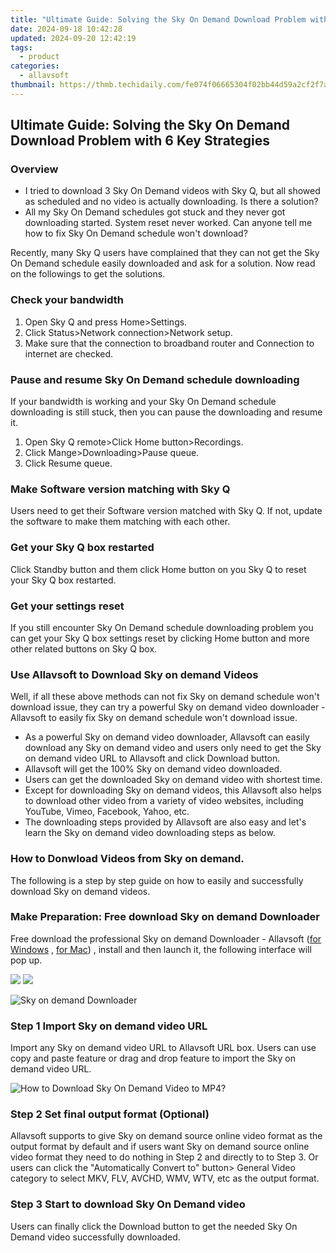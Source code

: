 ```yaml
---
title: "Ultimate Guide: Solving the Sky On Demand Download Problem with 6 Key Strategies"
date: 2024-09-18 10:42:28
updated: 2024-09-20 12:42:19
tags:
  - product
categories:
  - allavsoft
thumbnail: https://thmb.techidaily.com/fe074f06665304f02bb44d59a2cf2f7a7e742cf6a430b43148a19a35d32e38f9.jpg
---
```


## Ultimate Guide: Solving the Sky On Demand Download Problem with 6 Key Strategies

### Overview

* I tried to download 3 Sky On Demand videos with Sky Q, but all showed as scheduled and no video is actually downloading. Is there a solution?
* All my Sky On Demand schedules got stuck and they never got downloading started. System reset never worked. Can anyone tell me how to fix Sky On Demand schedule won't download?

Recently, many Sky Q users have complained that they can not get the Sky On Demand schedule easily downloaded and ask for a solution. Now read on the followings to get the solutions.

### Check your bandwidth

1. Open Sky Q and press Home>Settings.
2. Click Status>Network connection>Network setup.
3. Make sure that the connection to broadband router and Connection to internet are checked.

### Pause and resume Sky On Demand schedule downloading

If your bandwidth is working and your Sky On Demand schedule downloading is still stuck, then you can pause the downloading and resume it.

1. Open Sky Q remote>Click Home button>Recordings.
2. Click Mange>Downloading>Pause queue.
3. Click Resume queue.

### Make Software version matching with Sky Q

Users need to get their Software version matched with Sky Q. If not, update the software to make them matching with each other.

### Get your Sky Q box restarted

Click Standby button and them click Home button on you Sky Q to reset your Sky Q box restarted.

### Get your settings reset

If you still encounter Sky On Demand schedule downloading problem you can get your Sky Q box settings reset by clicking Home button and more other related buttons on Sky Q box.

### Use Allavsoft to Download Sky on demand Videos

Well, if all these above methods can not fix Sky on demand schedule won't download issue, they can try a powerful Sky on demand video downloader - Allavsoft to easily fix Sky on demand schedule won't download issue.

* As a powerful Sky on demand video downloader, Allavsoft can easily download any Sky on demand video and users only need to get the Sky on demand video URL to Allavsoft and click Download button.
* Allavsoft will get the 100% Sky on demand video downloaded.
* Users can get the downloaded Sky on demand video with shortest time.
* Except for downloading Sky on demand videos, this Allavsoft also helps to download other video from a variety of video websites, including YouTube, Vimeo, Facebook, Yahoo, etc.
* The downloading steps provided by Allavsoft are also easy and let's learn the Sky on demand video downloading steps as below.

### How to Donwload Videos from Sky on demand.

The following is a step by step guide on how to easily and successfully download Sky on demand videos.

### Make Preparation: Free download Sky on demand Downloader

Free download the professional Sky on demand Downloader - Allavsoft ([for Windows](https://tools.techidaily.com/allavsoft/products/) , [for Mac](https://tools.techidaily.com/allavsoft/products/)) , install and then launch it, the following interface will pop up.

[![](https://www.allavsoft.com/how-to/../images/how-to/free-download-win.jpg)](https://tools.techidaily.com/allavsoft/products/) [![](https://www.allavsoft.com/how-to/../images/how-to/free-download-mac.jpg)](https://tools.techidaily.com/allavsoft/products/)

![Sky on demand Downloader](https://www.allavsoft.com/how-to/../images/allavsoft/screen-shot-600.jpg)

### Step 1 Import Sky on demand video URL

Import any Sky on demand video URL to Allavsoft URL box. Users can use copy and paste feature or drag and drop feature to import the Sky on demand video URL.

![How to Download Sky On Demand Video to MP4?](https://www.allavsoft.com/how-to/../images/how-to/download-rtmp-video/download-rtmp-video.jpg)

### Step 2 Set final output format (Optional)

Allavsoft supports to give Sky on demand source online video format as the output format by default and if users want Sky on demand source online video format they need to do nothing in Step 2 and directly to to Step 3\. Or users can click the "Automatically Convert to" button> General Video category to select MKV, FLV, AVCHD, WMV, WTV, etc as the output format.

### Step 3 Start to download Sky On Demand video

Users can finally click the Download button to get the needed Sky On Demand video successfully downloaded.

<ins class="adsbygoogle"
     style="display:block"
     data-ad-format="autorelaxed"
     data-ad-client="ca-pub-7571918770474297"
     data-ad-slot="1223367746"></ins>



<ins class="adsbygoogle"
     style="display:block"
     data-ad-client="ca-pub-7571918770474297"
     data-ad-slot="8358498916"
     data-ad-format="auto"
     data-full-width-responsive="true"></ins>
